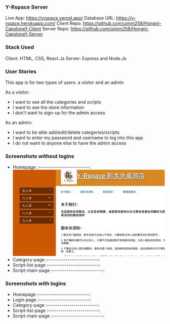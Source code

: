 ### Y-Rspace Server

Live App: https://yrspace.vercel.app/
Database URL: https://y-rspace.herokuapp.com/
Client Repo: https://github.com/uimm258/Hongni-Capstone1-Client
Server Repo: https://github.com/uimm258/Hongni-Capstone1-Server

### Stack Used

Client: HTML, CSS, React.Js
Server: Express and Node.Js

### User Stories
This app is for two types of users: a visitor and an admin

As a visitor:
* I want to see all the categories and scripts
* I want to see the store information
* I don't want to sign-up for the admin access

As an admin:
* I want to be able add/edit/delete categories/scripts
* I want to enter my password and username to log into this app
* I do not want to anyone else to have the admin access

### Screenshots without logins
* Homepage
:-------------------------:
![Homepage](./README_screenshots/Homepage-visitor.png)
* Category-page
:-------------------------:
* Script-list-page
:-------------------------:
* Script-main-page
:-------------------------:

### Screenshots with logins
* Homepage
:-------------------------:
* Login page
:-------------------------:
* Category-page
:-------------------------:
* Script-list-page
:-------------------------:
* Script-main-page
:-------------------------: